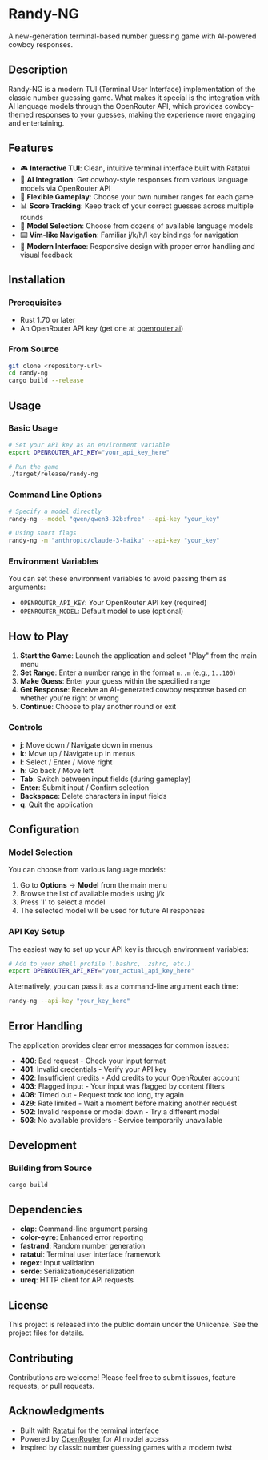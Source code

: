 # Randy-NG

A new-generation terminal-based number guessing game with AI-powered cowboy responses.

## Description

Randy-NG is a modern TUI (Terminal User Interface) implementation of the classic number guessing
game. What makes it special is the integration with AI language models through the OpenRouter API,
which provides cowboy-themed responses to your guesses, making the experience more engaging and
entertaining.

## Features

- 🎮 **Interactive TUI**: Clean, intuitive terminal interface built with Ratatui
- 🤖 **AI Integration**: Get cowboy-style responses from various language models via OpenRouter API
- 🎯 **Flexible Gameplay**: Choose your own number ranges for each game
- 📊 **Score Tracking**: Keep track of your correct guesses across multiple rounds
- 🔧 **Model Selection**: Choose from dozens of available language models
- ⌨️ **Vim-like Navigation**: Familiar j/k/h/l key bindings for navigation
- 🎨 **Modern Interface**: Responsive design with proper error handling and visual feedback

## Installation

### Prerequisites

- Rust 1.70 or later
- An OpenRouter API key (get one at [openrouter.ai](https://openrouter.ai))

### From Source

```bash
git clone <repository-url>
cd randy-ng
cargo build --release
```

## Usage

### Basic Usage

```bash
# Set your API key as an environment variable
export OPENROUTER_API_KEY="your_api_key_here"

# Run the game
./target/release/randy-ng
```

### Command Line Options

```bash
# Specify a model directly
randy-ng --model "qwen/qwen3-32b:free" --api-key "your_key"

# Using short flags
randy-ng -m "anthropic/claude-3-haiku" --api-key "your_key"
```

### Environment Variables

You can set these environment variables to avoid passing them as arguments:

- `OPENROUTER_API_KEY`: Your OpenRouter API key (required)
- `OPENROUTER_MODEL`: Default model to use (optional)

## How to Play

1. **Start the Game**: Launch the application and select "Play" from the main menu
2. **Set Range**: Enter a number range in the format `n..m` (e.g., `1..100`)
3. **Make Guess**: Enter your guess within the specified range
4. **Get Response**: Receive an AI-generated cowboy response based on whether you're right or wrong
5. **Continue**: Choose to play another round or exit

### Controls

- **j**: Move down / Navigate down in menus
- **k**: Move up / Navigate up in menus
- **l**: Select / Enter / Move right
- **h**: Go back / Move left
- **Tab**: Switch between input fields (during gameplay)
- **Enter**: Submit input / Confirm selection
- **Backspace**: Delete characters in input fields
- **q**: Quit the application

## Configuration

### Model Selection

You can choose from various language models:

1. Go to **Options** → **Model** from the main menu
2. Browse the list of available models using j/k
3. Press 'l' to select a model
4. The selected model will be used for future AI responses

### API Key Setup

The easiest way to set up your API key is through environment variables:

```bash
# Add to your shell profile (.bashrc, .zshrc, etc.)
export OPENROUTER_API_KEY="your_actual_api_key_here"
```

Alternatively, you can pass it as a command-line argument each time:

```bash
randy-ng --api-key "your_key_here"
```

## Error Handling

The application provides clear error messages for common issues:

- **400**: Bad request - Check your input format
- **401**: Invalid credentials - Verify your API key
- **402**: Insufficient credits - Add credits to your OpenRouter account
- **403**: Flagged input - Your input was flagged by content filters
- **408**: Timed out - Request took too long, try again
- **429**: Rate limited - Wait a moment before making another request
- **502**: Invalid response or model down - Try a different model
- **503**: No available providers - Service temporarily unavailable

## Development

### Building from Source

```bash
cargo build
```

## Dependencies

- **clap**: Command-line argument parsing
- **color-eyre**: Enhanced error reporting
- **fastrand**: Random number generation
- **ratatui**: Terminal user interface framework
- **regex**: Input validation
- **serde**: Serialization/deserialization
- **ureq**: HTTP client for API requests

## License

This project is released into the public domain under the Unlicense. See the project files for details.

## Contributing

Contributions are welcome! Please feel free to submit issues, feature requests, or pull requests.

## Acknowledgments

- Built with [Ratatui](https://ratatui.rs/) for the terminal interface
- Powered by [OpenRouter](https://openrouter.ai/) for AI model access
- Inspired by classic number guessing games with a modern twist
